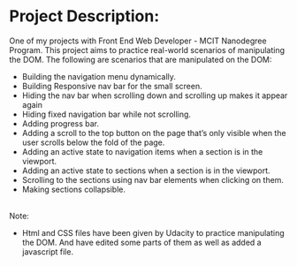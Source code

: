 # Project Description:

One of my projects with Front End Web Developer - MCIT Nanodegree Program. This project aims to practice real-world scenarios of manipulating the DOM. The following are scenarios that are manipulated on the DOM:

- Building the navigation menu dynamically.
- Building Responsive nav bar for the small screen.
- Hiding the nav bar when scrolling down and scrolling up makes it appear again
- Hiding fixed navigation bar while not scrolling.
- Adding progress bar.
- Adding a scroll to the top button on the page that’s only visible when the user scrolls below the fold of the page.
- Adding an active state to navigation items when a section is in the viewport.
- Adding an active state to sections when a section is in the viewport.
- Scrolling to the sections using nav bar elements when clicking on them.
- Making sections collapsible.<br><br>

Note:
- Html and CSS files have been given by Udacity to practice manipulating the DOM. And have edited some parts of them as well as added a javascript file.
